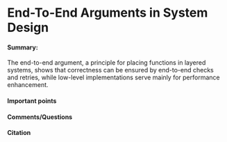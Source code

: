 # End-To-End Arguments in System Design

#### Summary:
The end-to-end argument, a principle for placing functions in layered systems, shows that correctness can be ensured by end-to-end checks and retries, while low-level implementations serve mainly for performance enhancement.
#### Important points

#### Comments/Questions
#### Citation
